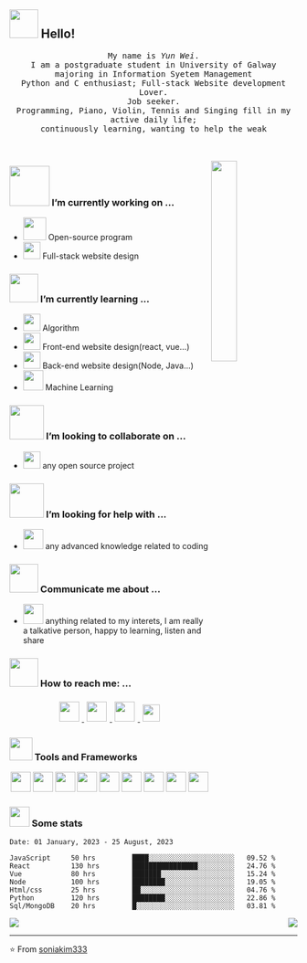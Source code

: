 ## <img src="https://raw.githubusercontent.com/alexnaiman/alexnaiman/master/resources/welcomeglitch.gif" width="50px" /> Hello!

<p align="center" >
  <samp>
     My name is <em>Yun Wei</em>.
      <br/>I am a postgraduate student in University of Galway majoring in Information Syetem Management
        <br/> Python and C enthusiast; Full-stack Website development Lover. 
        <br/> Job seeker.
          <br/>
              Programming, Piano, Violin, Tennis and Singing fill in my active daily life;
             <br/>
                 continuously learning, wanting to help the weak
  </samp>
  <br/>
  <br/>
  <br/>
</p>


<img src="https://media.tenor.com/images/df8c44a1d20ab367fdcb21880985fd33/tenor.gif" align="right"  width="30%"/>

### <img src="https://raw.githubusercontent.com/alexnaiman/alexnaiman/master/resources/PusheenCompute.gif" width="70px" /> I’m currently working on ...
- <img src="https://raw.githubusercontent.com/alexnaiman/alexnaiman/master/resources/3243_take_my_money.png" height="40px" />  Open-source program
- <img src="https://raw.githubusercontent.com/alexnaiman/alexnaiman/master/resources/controller.png" width="30px" />  Full-stack website design
### <img src="https://raw.githubusercontent.com/alexnaiman/alexnaiman/master/resources/Confused_Dog.gif" height="50px" /> I’m currently learning ...
- <img src="https://raw.githubusercontent.com/alexnaiman/alexnaiman/master/resources/gesture.jpeg" width="30px" /> Algorithm
- <img src="https://raw.githubusercontent.com/alexnaiman/alexnaiman/master/resources/unity.png" height="30px" /> Front-end website design(react, vue...)
- <img src="https://raw.githubusercontent.com/alexnaiman/alexnaiman/master/resources/functional.png" height="30px" /> Back-end website design(Node, Java...)
- <img src="https://raw.githubusercontent.com/alexnaiman/alexnaiman/master/resources/ml.png" height="35px" /> Machine Learning
### <img src="https://raw.githubusercontent.com/alexnaiman/alexnaiman/master/resources/pug_dance.gif" width="60px" /> I’m looking to collaborate on ...
- <img src="https://raw.githubusercontent.com/alexnaiman/alexnaiman/master/resources/open_source.png" height="30px" /> any open source project

### <img src="https://raw.githubusercontent.com/alexnaiman/alexnaiman/master/resources/cool_duck.gif" width="60px" /> I’m looking for help with ...
- <img src="https://raw.githubusercontent.com/alexnaiman/alexnaiman/master/resources/party_parrot.gif" height="35px" /> any advanced knowledge related to coding

### <img src="https://raw.githubusercontent.com/alexnaiman/alexnaiman/master/resources/question.png" width="50px" />  Communicate me about ...
- <img src="https://raw.githubusercontent.com/alexnaiman/alexnaiman/master/resources/chat.gif" height="35px" /> anything related to my interets, I am really a talkative person, happy to learning, listen and share
### <img src="https://raw.githubusercontent.com/alexnaiman/alexnaiman/master/resources/bongocat.gif" width="50px" /> How to reach me: ...
<p align="center">
  <a href="https://twitter.com/weiyun18884992">
    <img src="[https://twitter.com/naiman_alex](https://twitter.com/weiyun18884992](https://static.dezeen.com/uploads/2023/07/x-logo-twitter-elon-musk_dezeen_2364_col_0-1.jpg)" height="35px" style="margin: 5px;" />
  </a>
  <a href="https://www.instagram.com/soniakim333/">
    <img src="https://raw.githubusercontent.com/alexnaiman/alexnaiman/master/resources/instagram.webp" height="35px" style="margin: 5px;" />
  </a>
  <a href="https://www.linkedin.com/in/%E6%98%80-%E9%AD%8F-92243924a/">
    <img src="https://raw.githubusercontent.com/alexnaiman/alexnaiman/master/resources/linkedin.webp" height="35px" style="margin: 5px;" />
  </a>
  <a href="mailto:weiyun_luck@outlook.com">
    <img src="https://raw.githubusercontent.com/alexnaiman/alexnaiman/master/resources/gmail.png" height="30px" style="margin: 5px;" />
  </a>
</p>

### <img src="https://raw.githubusercontent.com/alexnaiman/alexnaiman/master/resources/pickaxe.png" width="40px" /> Tools and Frameworks
<p align="center">
    <!-- <img src="https://raw.githubusercontent.com/alexnaiman/alexnaiman/master/resources/dev/bash.svg" height="35px" style="vertical-align:top margin:6px 4px" /> -->
     <img src="https://raw.githubusercontent.com/alexnaiman/alexnaiman/master/resources/dev/csharp.svg" height="35px" style="vertical-align:top margin:6px 4px" />
      <img src="https://raw.githubusercontent.com/alexnaiman/alexnaiman/master/resources/dev/css3.svg" height="35px" style="vertical-align:top margin:6px 4px" />
       <!-- <img src="https://raw.githubusercontent.com/alexnaiman/alexnaiman/master/resources/dev/gamedev.svg" height="35px" style="vertical-align:top margin:6px 4px" /> -->
        <img src="https://raw.githubusercontent.com/alexnaiman/alexnaiman/master/resources/dev/html.svg" height="35px" style="vertical-align:top margin:6px 4px" />
         <img src="https://raw.githubusercontent.com/alexnaiman/alexnaiman/master/resources/dev/java.svg" height="35px" style="vertical-align:top margin:6px 4px" />
          <img src="https://raw.githubusercontent.com/alexnaiman/alexnaiman/master/resources/dev/js.svg" height="35px" style="vertical-align:top margin:6px 4px" />
           <!-- <img src="https://raw.githubusercontent.com/alexnaiman/alexnaiman/master/resources/dev/mobile.svg" height="35px" style="vertical-align:top margin:6px 4px" /> -->
            <img src="https://raw.githubusercontent.com/alexnaiman/alexnaiman/master/resources/dev/nodejs.svg" height="35px" style="vertical-align:top margin:6px 4px" />
             <img src="https://raw.githubusercontent.com/alexnaiman/alexnaiman/master/resources/dev/python.svg" height="35px" style="vertical-align:top margin:6px 4px" />
             <img src="https://raw.githubusercontent.com/alexnaiman/alexnaiman/master/resources/dev/react_native.svg" height="35px" style="vertical-align:top margin:6px 4px"/>
             <!-- <img src="https://raw.githubusercontent.com/alexnaiman/alexnaiman/master/resources/dev/sass.svg" height="35px" style="vertical-align:top margin:6px 4px"/> -->
             <!-- <img src="https://raw.githubusercontent.com/alexnaiman/alexnaiman/master/resources/dev/unity.svg" height="35px" style="vertical-align:top margin:6px 4px"/> -->
             <img src="https://raw.githubusercontent.com/alexnaiman/alexnaiman/master/resources/dev/visualstudio_code.svg" height="35px" style="vertical-align:top margin:6px 4px"/>
             <!-- <img src="https://raw.githubusercontent.com/alexnaiman/alexnaiman/master/resources/dev/xcode.svg" height="35px" style="vertical-align:top margin:6px 4px"/> -->
             
</p>

### <img src="https://raw.githubusercontent.com/alexnaiman/alexnaiman/master/resources/stats.png" width="35px" /> Some stats


<!--START_SECTION:waka-->
```text
Date: 01 January, 2023 - 25 August, 2023

JavaScript     50 hrs         ████░░░░░░░░░░░░░░░░░░░░░   09.52 % 
React          130 hrs        ████████████████░░░░░░░░░   24.76 % 
Vue            80 hrs         ███████░░░░░░░░░░░░░░░░░░   15.24 % 
Node           100 hrs        ████████░░░░░░░░░░░░░░░░░   19.05 % 
Html/css       25 hrs         ██░░░░░░░░░░░░░░░░░░░░░░░   04.76 %
Python         120 hrs        ████████░░░░░░░░░░░░░░░░░   22.86 %
Sql/MongoDB    20 hrs         █░░░░░░░░░░░░░░░░░░░░░░░░   03.81 %
```
<!--END_SECTION:waka-->


<p align="right">
<img align="left" src="https://github-readme-stats.vercel.app/api?username=soniakim333&theme=synthwave&show_icons=true" />

<img  float="right" src="https://github-readme-stats.vercel.app/api/top-langs/?username=soniakim333&theme=synthwave&show_icons=true" />

</p>

---
⭐️ From [soniakim333](https://github.com/soniakim333)
